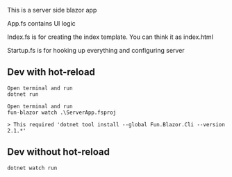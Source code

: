 This is a server side blazor app

App.fs contains UI logic

Index.fs is for creating the index template. You can think it as index.html

Startup.fs is for hooking up everything and configuring server


## Dev with hot-reload

    Open terminal and run
    dotnet run

    Open terminal and run
    fun-blazor watch .\ServerApp.fsproj

    > This required 'dotnet tool install --global Fun.Blazor.Cli --version 2.1.*'
    
## Dev without hot-reload

    dotnet watch run